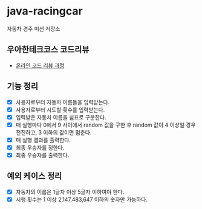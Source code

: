 # java-racingcar

자동차 경주 미션 저장소

## 우아한테크코스 코드리뷰

- [온라인 코드 리뷰 과정](https://github.com/woowacourse/woowacourse-docs/blob/master/maincourse/README.md)

## 기능 정리
 - [x] 사용자로부터 자동차 이름들을 입력받는다.
 - [x] 사용자로부터 시도할 횟수를 입력받는다.
 - [x] 입력받은 자동차 이름을 쉼표로 구분한다.
 - [x] 매 실행마다 0에서 9 사이에서 random 값을 구한 후 random 값이 4 이상일 경우 전진하고, 3 이하의 값이면 멈춘다.
 - [x] 매 실행 결과를 출력한다.
 - [x] 최종 우승자를 정한다.
 - [x] 최종 우승자를 출력한다.

## 예외 케이스 정리
 - [x] 자동차의 이름은 1글자 이상 5글자 이하여야 한다.
 - [x] 시행 횟수는 1 이상 2,147,483,647 이하의 숫자만 가능하다.